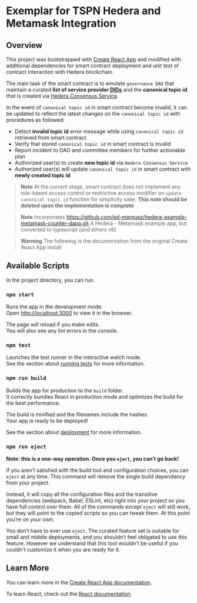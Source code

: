 # Exemplar for TSPN Hedera and Metamask Integration

## Overview

This project was bootstrapped with [Create React App](https://github.com/facebook/create-react-app) and modified with additional dependencies for smart contract deployment and unit test of contract interaction with Hedera blockchain.

The main task of the smart contract is to emulate `governance DAO` that maintain a curated **list of service provider [DIDs](https://www.w3.org/TR/did-core/#dfn-decentralized-identifiers)** and the **canonical topic id** that is created via [Hedera Consensus Service](https://docs.hedera.com/hedera/sdks-and-apis/sdks/consensus-service/create-a-topic).

In the event of `canonical topic id` in smart contract become invalid, it can be updated to reflect the latest changes on the `canonical topic id` with procedures as followed:
- Detect **invalid topic id** error message while using `canonical topic id` retrieved from smart contract 
- Verify that stored `canonical topic id` in smart contract is invalid
- Report incident to DAO and committee members for further actionable plan
- Authorized user(s) to create **new topic id** via `Hedera Consensus Service`
- Authorized user(s) will update `canonical topic id` in smart contract with **newly created topic id** 

> **Note**
> At the current stage, smart contract does not implement any role-based access control or restrictive access modifier on `update canonical topic id` function for simplicity sake.
> **This note should be deleted upon the implementation is complete** 


> **Note**
> Incorporates https://github.com/ed-marquez/hedera-example-metamask-counter-dapp.git
> A Hedera - Metamask example app, but converted to typescript (and ethers v6)

> **Warning**
> The following is the documentation from the original Create React App install

## Available Scripts

In the project directory, you can run:

### `npm start`

Runs the app in the development mode.\
Open [http://localhost:3000](http://localhost:3000) to view it in the browser.

The page will reload if you make edits.\
You will also see any lint errors in the console.

### `npm test`

Launches the test runner in the interactive watch mode.\
See the section about [running tests](https://facebook.github.io/create-react-app/docs/running-tests) for more information.

### `npm run build`

Builds the app for production to the `build` folder.\
It correctly bundles React in production mode and optimizes the build for the best performance.

The build is minified and the filenames include the hashes.\
Your app is ready to be deployed!

See the section about [deployment](https://facebook.github.io/create-react-app/docs/deployment) for more information.

### `npm run eject`

**Note: this is a one-way operation. Once you `eject`, you can’t go back!**

If you aren’t satisfied with the build tool and configuration choices, you can `eject` at any time. This command will remove the single build dependency from your project.

Instead, it will copy all the configuration files and the transitive dependencies (webpack, Babel, ESLint, etc) right into your project so you have full control over them. All of the commands except `eject` will still work, but they will point to the copied scripts so you can tweak them. At this point you’re on your own.

You don’t have to ever use `eject`. The curated feature set is suitable for small and middle deployments, and you shouldn’t feel obligated to use this feature. However we understand that this tool wouldn’t be useful if you couldn’t customize it when you are ready for it.

## Learn More

You can learn more in the [Create React App documentation](https://facebook.github.io/create-react-app/docs/getting-started).

To learn React, check out the [React documentation](https://reactjs.org/).
